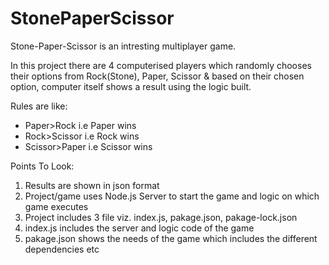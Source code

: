 # StonePaperScissor

Stone-Paper-Scissor is an intresting multiplayer game. 

In this project there are 4 computerised players which randomly chooses their options from Rock(Stone), Paper, Scissor & based on their chosen option, computer itself shows a result using the logic built.


Rules are like:

* Paper>Rock i.e Paper wins
* Rock>Scissor i.e Rock wins
* Scissor>Paper i.e Scissor wins


Points To Look:
1. Results are shown in json format
2. Project/game uses Node.js Server to start the game and logic on which game executes
3. Project includes 3 file viz. index.js, pakage.json, pakage-lock.json
4. index.js includes the server and logic code of the game
5. pakage.json shows the needs of the game which includes the different dependencies etc
